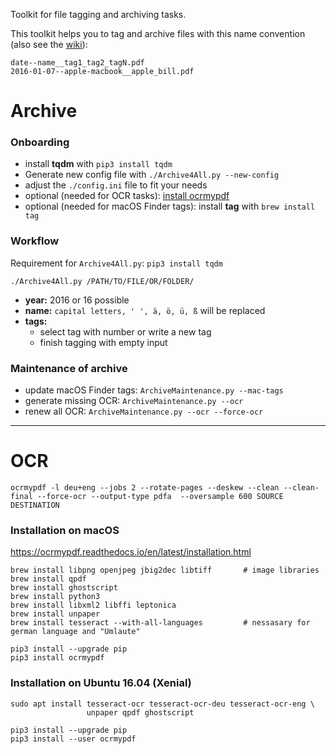 Toolkit for file tagging and archiving tasks.

This toolkit helps you to tag and archive files with this name convention (also see the [wiki](https://gitlab.com/JulianKahnert/Archiv4All/wikis/home)):
```
date--name__tag1_tag2_tagN.pdf
2016-01-07--apple-macbook__apple_bill.pdf
```

# Archive
### Onboarding
* install **tqdm** with `pip3 install tqdm`
* Generate new config file with `./Archive4All.py --new-config`
* adjust the `./config.ini` file to fit your needs
* optional (needed for OCR tasks): [install ocrmypdf](https://ocrmypdf.readthedocs.io/en/latest/installation.html)
* optional (needed for macOS Finder tags): install **tag** with `brew install tag`

### Workflow
Requirement for `Archive4All.py`: `pip3 install tqdm`

`./Archive4All.py /PATH/TO/FILE/OR/FOLDER/`

* **year:** 2016 or 16 possible
* **name:** `capital letters, ' ', ä, ö, ü, ß` will be replaced
* **tags:**
    * select tag with number or write a new tag
    * finish tagging with empty input

### Maintenance of archive
* update macOS Finder tags: `ArchiveMaintenance.py --mac-tags`
* generate missing OCR: `ArchiveMaintenance.py --ocr`
* renew all OCR: `ArchiveMaintenance.py --ocr --force-ocr`

-------

# OCR
```
ocrmypdf -l deu+eng --jobs 2 --rotate-pages --deskew --clean --clean-final --force-ocr --output-type pdfa  --oversample 600 SOURCE DESTINATION
```

### Installation on macOS
<https://ocrmypdf.readthedocs.io/en/latest/installation.html>
```
brew install libpng openjpeg jbig2dec libtiff     	# image libraries
brew install qpdf
brew install ghostscript
brew install python3
brew install libxml2 libffi leptonica
brew install unpaper
brew install tesseract --with-all-languages 		# nessasary for german language and "Umlaute"

pip3 install --upgrade pip
pip3 install ocrmypdf
```

### Installation on Ubuntu 16.04 (Xenial)

```
sudo apt install tesseract-ocr tesseract-ocr-deu tesseract-ocr-eng \
                 unpaper qpdf ghostscript

pip3 install --upgrade pip
pip3 install --user ocrmypdf
```
